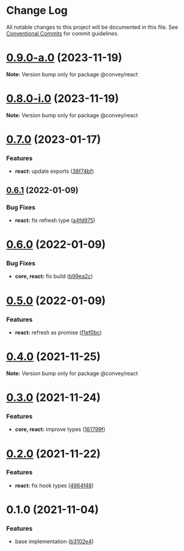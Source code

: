 # Change Log

All notable changes to this project will be documented in this file.
See [Conventional Commits](https://conventionalcommits.org) for commit guidelines.

# [0.9.0-a.0](https://github.com/lttb/convey/compare/@convey/react@0.8.0-i.0...@convey/react@0.9.0-a.0) (2023-11-19)

**Note:** Version bump only for package @convey/react

# [0.8.0-i.0](https://github.com/lttb/convey/compare/@convey/react@0.7.0...@convey/react@0.8.0-i.0) (2023-11-19)

**Note:** Version bump only for package @convey/react

# [0.7.0](https://github.com/lttb/convey/compare/@convey/react@0.6.1...@convey/react@0.7.0) (2023-01-17)

### Features

-   **react:** update exports ([38f74bf](https://github.com/lttb/convey/commit/38f74bf662b1cea8f62ce9508112f45035f082b5))

## [0.6.1](https://github.com/lttb/convey/compare/@convey/react@0.6.0...@convey/react@0.6.1) (2022-01-09)

### Bug Fixes

-   **react:** fix refresh type ([a4fd975](https://github.com/lttb/convey/commit/a4fd97596af6edcab4c6717aae1d6e1c16e9477b))

# [0.6.0](https://github.com/lttb/convey/compare/@convey/react@0.5.0...@convey/react@0.6.0) (2022-01-09)

### Bug Fixes

-   **core, react:** fix build ([b99ea2c](https://github.com/lttb/convey/commit/b99ea2c4ce524b4401a8e8708ccd242c62d55825))

# [0.5.0](https://github.com/lttb/convey/compare/@convey/react@0.4.0...@convey/react@0.5.0) (2022-01-09)

### Features

-   **react:** refresh as promise ([f1ef0bc](https://github.com/lttb/convey/commit/f1ef0bcf4666e47899de446ab15bb9fe5d124e7b))

# [0.4.0](https://github.com/lttb/convey/compare/@convey/react@0.3.0...@convey/react@0.4.0) (2021-11-25)

**Note:** Version bump only for package @convey/react

# [0.3.0](https://github.com/lttb/convey/compare/@convey/react@0.2.0...@convey/react@0.3.0) (2021-11-24)

### Features

-   **core, react:** improve types ([161799f](https://github.com/lttb/convey/commit/161799feb8747be85e3c66313b44d63025acaf0b))

# [0.2.0](https://github.com/lttb/convey/compare/@convey/react@0.1.0...@convey/react@0.2.0) (2021-11-22)

### Features

-   **react:** fix hook types ([4964f48](https://github.com/lttb/convey/commit/4964f483c5fd4369429c40f97db0aaa93e5b85c9))

# 0.1.0 (2021-11-04)

### Features

-   base implementation ([b3102e4](https://github.com/lttb/convey/commit/b3102e4143026fe0c00cfd22e0cb129d386427eb))
